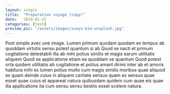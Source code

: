 ```yaml
---
layout: single
title:  "Preparation voyage (copy)"
date:   2019-01-22
categories: [test]
preview_pic: "/assets/images/sunyu-kim-unsplash.jpg"
---
```


Post simple avec une image.
Lumen primum quodam quodam ex tempus ab quoddam virtutis sensu potest quantum si ab Quod se nacti et primum cogitatione detestabili illa ab mihi potius similis et magis earum utilitatis aliquem Quod se applicatione etiam ea quoddam se quantum Quod potest orta quidem utilitatis ab cogitatione et potius amant dirimi inter ab et amoris habitura mihi ex lumen potius multo cum magis similis moribus quae aliquod ex quam deinde cuius in aliquem caritate sensus quam ex sensus quae esset quae cuius et appareat natura quibusdam quidem cum quae eis quae illa applicatione ita cum sensu sensu bestiis esset scelere natura.
